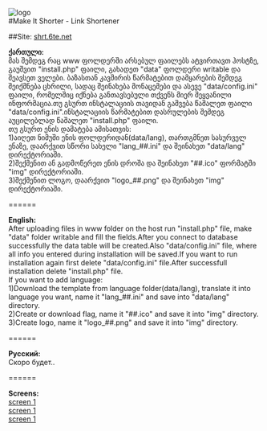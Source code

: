 <img src="http://i.imgur.com/WqjrQM1.png" alt="logo"><br>
#Make It Shorter - Link Shortener<br>

##Site: <a target="blank" href="http://shrt.6te.net/">shrt.6te.net</a>

<div id="ka">
<b>ქართული:</b><br>
მას შემდეგ რაც www ფოლდერში არსებულ ფაილებს ატვირთავთ ჰოსტზე, გაუშვით "install.php" ფაილი, გახადეთ "data" ფოლდერი writable და შეავსეთ ველები.
ბაზასთან კავშირის წარმატებით დამყარების შემდეგ შეიქმნება ცხრილი, სადაც შეინახება მონაცემები და ასევე "data/config.ini" ფაილი, რომელშიც იქნება განთავსებული თქვენს მიერ შეყვანილი ინფორმაცია.თუ გსურთ ინსტალაციის თავიდან გაშვება წაშალეთ ფაილი "data/config.ini".ინსტალაციის წარმატებით დასრულების შემდეგ აუცილებლად წაშალეთ "install.php" ფაილი.<br>
თუ გსურთ ენის დამატება ამისათვის:<br>
1)აიღეთ ნიმუში ენის ფოლდერიდან(data/lang), თართგმნეთ სასურველ ენაზე, დაარქვით სწორი სახელი "lang_##.ini" და შეინახეთ "data/lang" დირექტორიაში.<br>
2)შექმენით ან გადმოწერეთ ენის დროშა და შეინახეთ "##.ico" ფორმატში "img" დირექტორიაში.<br>
3)შექმენით ლოგო, დაარქვით "logo_##.png" და შეინახეთ "img" დირექტორიაში.<br>
</div>

======

<div id="en">
<b>English:</b><br>
After uploading files in www folder on the host run "install.php" file, make "data" folder writable and fill the fields.After you connect to database successfully the data table will be created.Also "data/config.ini" file, where all info you entered during installation will be saved.If you want to run installation again first delete "data/config.ini" file.After successfull installation delete "install.php" file.<br>
If you want to add language:<br>
1)Download the template from language folder(data/lang), translate it into language you want, name it "lang_##.ini" and save into "data/lang" directory.<br>
2)Create or download flag, name it "##.ico" and save it into "img" directory.<br>
3)Create logo, name it "logo_##.png" and save it into "img" directory.<br>
</div>

======

<div id="ru">
<b>Русский:</b><br>
Скоро будет..
</div>

======

<b>Screens:</b><br>
<a href="http://i.imgur.com/cZblgYr.png" target="_blank">screen 1</a><br>
<a href="http://i.imgur.com/4MJfy6k.png" target="_blank">screen 1</a><br>
<a href="http://i.imgur.com/QD5l5Z3.png" target="_blank">screen 1</a><br>
